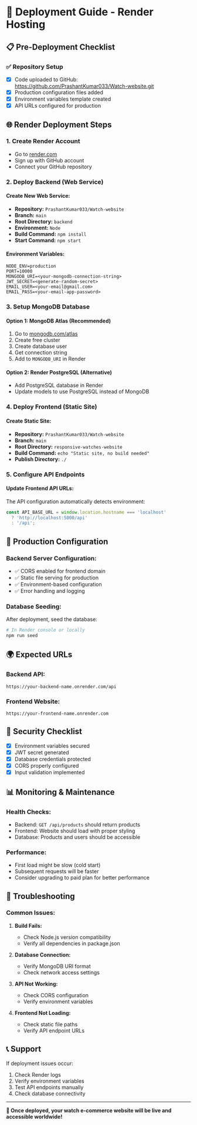 # 🚀 Deployment Guide - Render Hosting

## 📋 Pre-Deployment Checklist

### ✅ Repository Setup
- [x] Code uploaded to GitHub: https://github.com/PrashantKumar033/Watch-website.git
- [x] Production configuration files added
- [x] Environment variables template created
- [x] API URLs configured for production

## 🌐 Render Deployment Steps

### 1. **Create Render Account**
- Go to [render.com](https://render.com)
- Sign up with GitHub account
- Connect your GitHub repository

### 2. **Deploy Backend (Web Service)**

#### **Create New Web Service:**
- **Repository:** `PrashantKumar033/Watch-website`
- **Branch:** `main`
- **Root Directory:** `backend`
- **Environment:** `Node`
- **Build Command:** `npm install`
- **Start Command:** `npm start`

#### **Environment Variables:**
```
NODE_ENV=production
PORT=10000
MONGODB_URI=<your-mongodb-connection-string>
JWT_SECRET=<generate-random-secret>
EMAIL_USER=<your-email@gmail.com>
EMAIL_PASS=<your-email-app-password>
```

### 3. **Setup MongoDB Database**

#### **Option 1: MongoDB Atlas (Recommended)**
1. Go to [mongodb.com/atlas](https://mongodb.com/atlas)
2. Create free cluster
3. Create database user
4. Get connection string
5. Add to `MONGODB_URI` in Render

#### **Option 2: Render PostgreSQL (Alternative)**
- Add PostgreSQL database in Render
- Update models to use PostgreSQL instead of MongoDB

### 4. **Deploy Frontend (Static Site)**

#### **Create Static Site:**
- **Repository:** `PrashantKumar033/Watch-website`
- **Branch:** `main`
- **Root Directory:** `responsive-watches-website`
- **Build Command:** `echo "Static site, no build needed"`
- **Publish Directory:** `./`

### 5. **Configure API Endpoints**

#### **Update Frontend API URLs:**
The API configuration automatically detects environment:
```javascript
const API_BASE_URL = window.location.hostname === 'localhost' 
  ? 'http://localhost:5000/api' 
  : '/api';
```

## 🔧 Production Configuration

### **Backend Server Configuration:**
- ✅ CORS enabled for frontend domain
- ✅ Static file serving for production
- ✅ Environment-based configuration
- ✅ Error handling and logging

### **Database Seeding:**
After deployment, seed the database:
```bash
# In Render console or locally
npm run seed
```

## 🌍 Expected URLs

### **Backend API:**
`https://your-backend-name.onrender.com/api`

### **Frontend Website:**
`https://your-frontend-name.onrender.com`

## 🔐 Security Checklist

- [x] Environment variables secured
- [x] JWT secret generated
- [x] Database credentials protected
- [x] CORS properly configured
- [x] Input validation implemented

## 📊 Monitoring & Maintenance

### **Health Checks:**
- Backend: `GET /api/products` should return products
- Frontend: Website should load with proper styling
- Database: Products and users should be accessible

### **Performance:**
- First load might be slow (cold start)
- Subsequent requests will be faster
- Consider upgrading to paid plan for better performance

## 🐛 Troubleshooting

### **Common Issues:**

1. **Build Fails:**
   - Check Node.js version compatibility
   - Verify all dependencies in package.json

2. **Database Connection:**
   - Verify MongoDB URI format
   - Check network access settings

3. **API Not Working:**
   - Check CORS configuration
   - Verify environment variables

4. **Frontend Not Loading:**
   - Check static file paths
   - Verify API endpoint URLs

## 📞 Support

If deployment issues occur:
1. Check Render logs
2. Verify environment variables
3. Test API endpoints manually
4. Check database connectivity

---

**🎉 Once deployed, your watch e-commerce website will be live and accessible worldwide!**